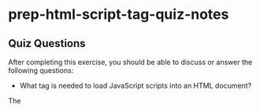 # prep-html-script-tag-quiz-notes

## Quiz Questions

After completing this exercise, you should be able to discuss or answer the following questions:

- What tag is needed to load JavaScript scripts into an HTML document?

The <script> tag.

- How do you use a script tag to write JavaScript directly in the HTML document?

Write your scripting statements within the <script> tags.

- How do you use a script tag to load an external JavaScript file?

Refer the external JavaScript file by using the 'src' attribute in the opening <script> tag.

## Notes

All student notes should be written here.

How to write `Code Examples` in markdown

for JS:

```javascript
const data = 'Howdy';
```

for HTML:

```html
<div>
  <p>This is text content</p>
</div>
```

for CSS:

```css
div {
  width: 100%;
}
```
